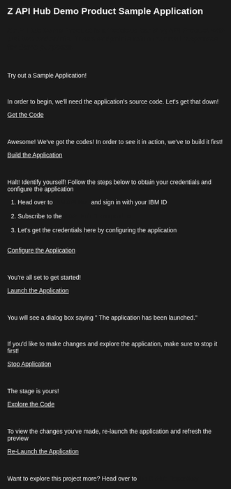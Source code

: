 <html>
<style>
html,div,body{
    background-color:#1a1a1a;
    font-family: 'IBM Plex Sans', sans-serif;
}
.content h2,h3,h4
{
    font-family: 'IBM Plex Sans', sans-serif;
    background-color:#1a1a1a;
}
.content h2,p{
    color:#fff;
    font-family: 'IBM Plex Sans', sans-serif;
}
.content p{
  font-family: 'IBM Plex Sans', sans-serif;  
  font:15px;
  color: #fff;
}
pre{
    background-color:#d9dbde;
    color:#000;
    font-family: 'IBM Plex Sans', sans-serif;
    font:12px;
}
.content h4{
    font-family: 'IBM Plex Sans', sans-serif;
    color:#fff;
}
.content h6{
    font-family: 'IBM Plex Sans', sans-serif;
    background-color:#1a1a1a;
    color:#fff;
}
.content h3{
    font-family: 'IBM Plex Sans', sans-serif;
    color: #2a67f5;
    background-color:#1a1a1a;
}
ul, ol,b{ 
    font-family: 'IBM Plex Sans', sans-serif;
    color: #fff;
}
#ul1{
  font-family: 'IBM Plex Sans', sans-serif;
    color: #fff;
}
.button.is-dark.is-medium {
  font-family: 'IBM Plex Sans', sans-serif;
  background-color: #1a1a1a;
  border-color: white;
  color: #fff;
}
.button.is-dark.is-medium:hover {
  font-family: 'IBM Plex Sans', sans-serif;
  background-color: #2a67f5;
  border-color: white;
  color: #fff;
}
.title.is-3{
  font-family: 'IBM Plex Sans', sans-serif;
  color:#fff;
}
.subtitle.is-4{
    font-family: 'IBM Plex Sans', sans-serif;
    color:#fff;
}
</style>

<body style="font-family: 'IBM Plex Sans', sans-serif;background-color:#1a1a1a;">
<div style="font-family: 'IBM Plex Sans', sans-serif;background-color:#1a1a1a;">

<h2 class="title is-3 ">Z API Hub Demo Product Sample Application</h2>

<h3> Z API Hub Demo Product is a fictitious banking API Product with just two endpoints. These endpoints return canned responses for demo purposes.</h3>

<br>

<p>Try out a Sample Application!</p>

<br>

<p>In order to begin, we'll need the application's source code. Let's get that down!</p>
<a class="button is-dark is-medium" title="Get the Code" href="didact://?commandId=vscode.didact.sendNamedTerminalAString&text=zapi$$git%20clone%20-b%20z-apihub-demo%20https://github.com/IBM/Developer-Playground.git%20${CHE_PROJECTS_ROOT}/">Get the Code</a><br><br>

<br>

<p>Awesome! We've got the codes! In order to see it in action, we've to build it first!</p>
<a class="button is-dark is-medium" title="Build the Application" href="didact://?commandId=vscode.didact.sendNamedTerminalAString&text=zapi$$cd%20${CHE_PROJECTS_ROOT}/Developer-Playground/ZAPIHubDemoSampleApp%20%26%26%20npm%20install">Build the Application</a><br><br>

<br>

<p>Halt! Identify yourself! Follow the steps below to obtain your credentials and configure the application </p>
<ol>
 <li>Head over to <a title= "IBM API Hub" href="https://developer.ibm.com/apis/">IBM API Hub</a> and sign in with your IBM ID</li><br>
  <li>Subscribe to the <a title= "Z API Hub Demo product" href="https://developer.ibm.com/apis/catalog/apihubdemo--api-hub-demo-product/Introduction">Z API Hub Demo product</a></li><br>
  <li>Let's get the credentials here by configuring the application </li><br>
</ol>

<a class="button is-dark is-medium" title="Open the File" href="didact://?commandId=vscode.open&projectFilePath=Developer-Playground/ZAPIHubDemoSampleApp/.env">Configure the Application</a><br><br>
<br>


<p> You're all set to get started! </p>
<a class="button is-dark is-medium" title="Launch the Application" href="didact://?commandId=vscode.didact.sendNamedTerminalAString&text=zapi$$cd%20${CHE_PROJECTS_ROOT}/Developer-Playground/ZAPIHubDemoSampleApp%20%26%26%20npm%20start&completion=The%20application%20has%20been%20launched.">Launch the Application</a><br><br>
<br>

<p>You will see a dialog box saying " The application has been launched." </p>

<br>

<p> If you'd like to make changes and explore the application, make sure to stop it first! </p>
<a class="button is-dark is-medium" title="Stop Application" href="didact://?commandId=vscode.didact.sendNamedTerminalCtrlC&text=zapi" >Stop Application</a><br><br>

<br>

<p> The stage is yours! </p>
<a class="button is-dark is-medium" title="Explore the Code" href="didact://?commandId=vscode.open&projectFilePath=Developer-Playground/ZAPIHubDemoSampleApp/services/service.js">Explore the Code</a><br><br>
<br>


<p> To view the changes you've made, re-launch the application and refresh the preview </p>
<a class="button is-dark is-medium" title="Re-Launch the Application" href="didact://?commandId=vscode.didact.sendNamedTerminalAString&text=zapi$$cd%20${CHE_PROJECTS_ROOT}/Developer-Playground/ZAPIHubDemoSampleApp%20%26%26%20npm%20start&completion=The%20application%20has%20been%20launched.">Re-Launch the Application</a><br><br>
<br>

<p> Want to explore this project more? Head over to <a href = "https://github.com/IBM/Developer-Playground/tree/master" > the GitHub Repository</a> </p>


</ol>
<br/>

</div>

</body>

</html>